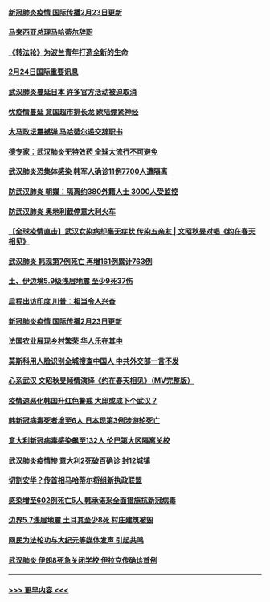 #### [新冠肺炎疫情 国际传播2月23日更新](../pages/prog202/a102784438.md?t=02242031) 
#### [马来西亚总理马哈蒂尔辞职](../pages/prog202/a102784436.md?t=02242031) 
#### [《转法轮》为波兰青年打造全新的生命](../pages/prog202/a102784409.md?t=02242031) 
#### [2月24日国际重要讯息](../pages/prog202/a102784367.md?t=02242031) 
#### [武汉肺炎蔓延日本  许多官方活动被迫取消](../pages/prog202/a102784375.md?t=02242031) 
#### [忧疫情蔓延 意国超市排长龙 欧陆绷紧神经](../pages/prog202/a102784283.md?t=02242031) 
#### [大马政坛震撼弹 马哈蒂尔递交辞职书](../pages/prog202/a102784261.md?t=02242031) 
#### [德专家：武汉肺炎无特效药 全球大流行不可避免](../pages/prog202/a102784212.md?t=02242031) 
#### [武汉肺炎恐集体感染 韩军人确诊11例7700人遭隔离](../pages/prog202/a102784171.md?t=02242031) 
#### [防武汉肺炎 朝媒：隔离约380外籍人士 3000人受监控](../pages/prog202/a102784149.md?t=02242031) 
#### [防武汉肺炎 奥地利截停意大利火车](../pages/prog202/a102784106.md?t=02242031) 
#### [【全球疫情直击】武汉女染病却毫无症状 传染五亲友 | 文昭秋旻对唱《约在春天相见》](../pages/prog202/a102784101.md?t=02242031) 
#### [武汉肺炎 韩现第7例死亡 再增161例累计763例](../pages/prog202/a102784098.md?t=02242031) 
#### [土、伊边境5.9级浅层地震 至少9死37伤](../pages/prog202/a102784001.md?t=02242031) 
#### [启程出访印度 川普：相当令人兴奋](../pages/prog202/a102783987.md?t=02242031) 
#### [新冠肺炎疫情 国际传播2月23日更新](../pages/prog202/a102783990.md?t=02242031) 
#### [法国农业展现乡村繁荣 华人乐在其中](../pages/prog202/a102783967.md?t=02242031) 
#### [莫斯科用人脸识别全城搜查中国人 中共外交部一言不发](../pages/prog202/a102783963.md?t=02242031) 
#### [心系武汉 文昭秋旻倾情演绎《约在春天相见》（MV完整版）](../pages/prog202/a102783954.md?t=02242031) 
#### [疫情速恶化韩国升红色警戒 大邱或成下个武汉？](../pages/prog202/a102783859.md?t=02242031) 
#### [韩新冠病毒死者增至6人 日本现第3例涉游轮死亡](../pages/prog202/a102783935.md?t=02242031) 
#### [意大利新冠病毒感染飙至132人 伦巴第大区隔离关校](../pages/prog202/a102783880.md?t=02242031) 
#### [武汉肺炎疫情惨 意大利2死破百确诊 封12城镇](../pages/prog202/a102783732.md?t=02242031) 
#### [切割安华？传首相马哈蒂尔将组新执政联盟](../pages/prog202/a102783861.md?t=02242031) 
#### [感染增至602例死亡5人 韩承诺采全面措施抗新冠病毒](../pages/prog202/a102783857.md?t=02242031) 
#### [边界5.7浅层地震 土耳其至少8死 村庄建筑被毁](../pages/prog202/a102783780.md?t=02242031) 
#### [网民为法轮功与大纪元等媒体发声 引起共鸣](../pages/prog202/a102781486.md?t=02242031) 
#### [武汉肺炎 伊朗8死急关闭学校 伊拉克传确诊首例](../pages/prog202/a102783604.md?t=02242031) 

----
#### [ >>> 更早内容 <<< ](../indexes/prog202-earlier.md)
